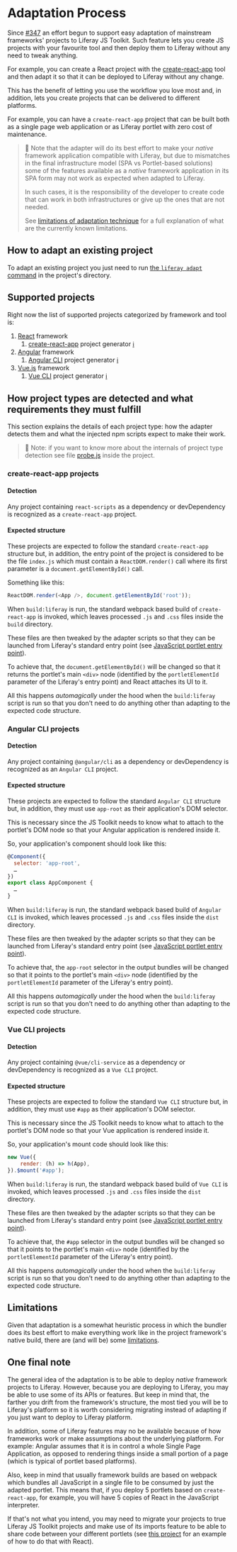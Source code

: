 # Adaptation Process

Since [#347](https://github.com/liferay/liferay-js-toolkit/issues/347) an
effort begun to support easy adaptation of mainstream frameworks' projects to
Liferay JS Toolkit. Such feature lets you create JS projects with your
favourite tool and then deploy them to Liferay without any need to tweak
anything.

For example, you can create a React project with the
[create-react-app](https://facebook.github.io/create-react-app/) tool and then
adapt it so that it can be deployed to Liferay without any change.

This has the benefit of letting you use the workflow you love most and, in
addition, lets you create projects that can be delivered to different
platforms.

For example, you can have a `create-react-app` project that can be built both
as a single page web application or as Liferay portlet with zero cost of
maintenance.

> 👀 Note that the adapter will do its best effort to make your _native_
> framework application compatible with Liferay, but due to mismatches in the
> final infrastructure model (SPA vs Portlet-based solutions) some of the
> features available as a _native_ framework application in its SPA form may
> not work as expected when adapted to Liferay.
>
> In such cases, it is the responsibility of the developer to create code that
> can work in both infrastructures or give up the ones that are not needed.
>
> See [limitations of adaptation technique](../caveats/adaptation.md) for a
> full explanation of what are the currently known limitations.

## How to adapt an existing project

To adapt an existing project you just need to run 
[the `liferay adapt` command](./liferay-cli.md#project-adaptation) in the
project's directory.

## Supported projects

Right now the list of supported projects categorized by framework and tool is:

1. [React](https://reactjs.org/) framework
	1. [create-react-app](https://facebook.github.io/create-react-app/) project generator [ℹ️](#create-react-app-projects)
2. [Angular](https://angular.io/) framework
	1. [Angular CLI](https://cli.angular.io/) project generator [ℹ️](#angular-cli-projects)
3. [Vue.js](https://vuejs.org/) framework
	1. [Vue CLI](https://cli.vuejs.org/) project generator [ℹ️](vue-cli-projects)

## How project types are detected and what requirements they must fulfill

This section explains the details of each project type: how the adapter detects
them and what the injected npm scripts expect to make their work.

> 👀 Note: if you want to know more about the internals of project type
> detection see file
> [probe.js](https://github.com/liferay/liferay-frontend-projects/tree/master/maintenance/projects/js-tookit/packages/liferay-npm-build-tools-common/src/project/probe.js)
> inside the project.

### create-react-app projects

#### Detection

Any project containing `react-scripts` as a dependency or devDependency is
recognized as a `create-react-app` project.

#### Expected structure

These projects are expected to follow the standard `create-react-app` structure
but, in addition, the entry point of the project is considered to be the file
`index.js` which must contain a `ReactDOM.render()` call where its first
parameter is a `document.getElementById()` call.

Something like this:

```javascript
ReactDOM.render(<App />, document.getElementById('root'));
```

When `build:liferay` is run, the standard webpack based build of
`create-react-app` is invoked, which leaves processed `.js` and `.css` files
inside the `build` directory.

These files are then tweaked by the adapter scripts so that they can be
launched from Liferay's standard entry point (see
[JavaScript portlet entry point](../reference/js-portlet-entry-point.md)).

To achieve that, the `document.getElementById()` will be changed so that it
returns the portlet's main `<div>` node (identified by the `portletElementId`
parameter of the Liferay's entry point) and React attaches its UI to it.

All this happens _automagically_ under the hood when the `build:liferay` script
is run so that you don't need to do anything other than adapting to the
expected code structure.

### Angular CLI projects

#### Detection

Any project containing `@angular/cli` as a dependency or devDependency is
recognized as an `Angular CLI` project.

#### Expected structure

These projects are expected to follow the standard `Angular CLI` structure but,
in addition, they must use `app-root` as their application's DOM selector.

This is necessary since the JS Toolkit needs to know what to attach to the
portlet's DOM node so that your Angular application is rendered inside it.

So, your application's component should look like this:

```javascript
@Component({
  selector: 'app-root',
  …
})
export class AppComponent {
  …
}
```

When `build:liferay` is run, the standard webpack based build of `Angular CLI`
is invoked, which leaves processed `.js` and `.css` files inside the `dist`
directory.

These files are then tweaked by the adapter scripts so that they can be
launched from Liferay's standard entry point (see
[JavaScript portlet entry point](../reference/js-portlet-entry-point.md)).

To achieve that, the `app-root` selector in the output bundles will be changed
so that it points to the portlet's main `<div>` node (identified by the
`portletElementId` parameter of the Liferay's entry point).

All this happens _automagically_ under the hood when the `build:liferay` script
is run so that you don't need to do anything other than adapting to the
expected code structure.

### Vue CLI projects

#### Detection

Any project containing `@vue/cli-service` as a dependency or devDependency is
recognized as a `Vue CLI` project.

#### Expected structure

These projects are expected to follow the standard `Vue CLI` structure but, in
addition, they must use `#app` as their application's DOM selector.

This is necessary since the JS Toolkit needs to know what to attach to the
portlet's DOM node so that your Vue application is rendered inside it.

So, your application's mount code should look like this:

```javascript
new Vue({
	render: (h) => h(App),
}).$mount('#app');
```

When `build:liferay` is run, the standard webpack based build of `Vue CLI` is
invoked, which leaves processed `.js` and `.css` files inside the `dist`
directory.

These files are then tweaked by the adapter scripts so that they can be
launched from Liferay's standard entry point (see
[JavaScript portlet entry point](../reference/js-portlet-entry-point.md)).

To achieve that, the `#app` selector in the output bundles will be changed so
that it points to the portlet's main `<div>` node (identified by the
`portletElementId` parameter of the Liferay's entry point).

All this happens _automagically_ under the hood when the `build:liferay` script
is run so that you don't need to do anything other than adapting to the
expected code structure.

## Limitations

Given that adaptation is a somewhat heuristic process in which the bundler does
its best effort to make everything work like in the project framework's native
build, there are (and will be) some [limitations](../caveats/adaptation.md).

## One final note

The general idea of the adaptation is to be able to deploy _native_ framework
projects to Liferay. However, because you are deploying to Liferay, you may be
able to use some of its APIs or features. But keep in mind that, the farther
you drift from the framework's structure, the most tied you will be to
Liferay's platform so it is worth considering migrating instead of adapting if
you just want to deploy to Liferay platform.

In addition, some of Liferay features may no be available because of how
frameworks work or make assumptions about the underlying platform. For example:
Angular assumes that it is in control a whole Single Page Application, as
opposed to rendering things inside a small portion of a page (which is typical
of portlet based platforms).

Also, keep in mind that usually framework builds are based on webpack which
bundles all JavaScript in a single file to be consumed by just the adapted
portlet. This means that, if you deploy 5 portlets based on `create-react-app`,
for example, you will have 5 copies of React in the JavaScript interpreter.

If that's not what you intend, you may need to migrate your projects to true
Liferay JS Toolkit projects and make use of its imports feature to be able to
share code between your different portlets (see
[this project](https://github.com/izaera/liferay-js-toolkit-showcase/tree/react)
for an example of how to do that with React).
